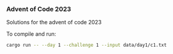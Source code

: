 ### Advent of Code 2023

Solutions for the advent of code 2023

To compile and run:

```bash
cargo run -- --day 1 --challenge 1 --input data/day1/c1.txt
```